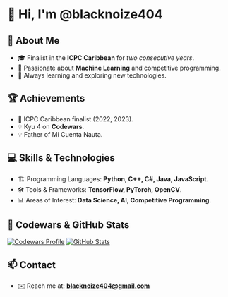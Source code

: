 # 👋 Hi, I'm @blacknoize404

## 🚀 About Me
- 🎓 Finalist in the **ICPC Caribbean** for *two consecutive years*.
- 🤖 Passionate about **Machine Learning** and competitive programming.
- 📌 Always learning and exploring new technologies.

## 🏆 Achievements
- 🏅 ICPC Caribbean finalist (2022, 2023).
- 💡 Kyu 4 on **Codewars**.
- 💡 Father of Mi Cuenta Nauta.

## 💻 Skills & Technologies
- 🏗 Programming Languages: **Python, C++, C#, Java, JavaScript**.
- 🛠 Tools & Frameworks: **TensorFlow, PyTorch, OpenCV**.
- 📊 Areas of Interest: **Data Science, AI, Competitive Programming**.

## 🔗 Codewars & GitHub Stats
[![Codewars Profile](https://www.codewars.com/users/blacknoize404/badges/large)](https://www.codewars.com/users/blacknoize404)
[![GitHub Stats](https://github-readme-stats.vercel.app/api?username=blacknoize404&show_icons=true)](https://github.com/blacknoize404)

## 📫 Contact
- ✉️ Reach me at: **blacknoize404@gmail.com**
